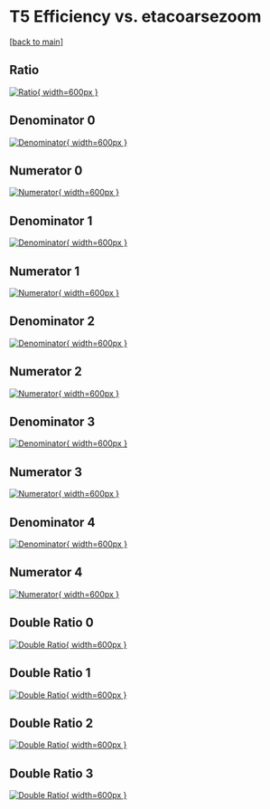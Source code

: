 # T5 Efficiency vs. etacoarsezoom

[[back to main](./)]



## Ratio

[![Ratio](../mtv/var/T5_vtr_0_-1_eff_etacoarsezoom.png){ width=600px }](../mtv/var/T5_vtr_0_-1_eff_etacoarsezoom.pdf)

## Denominator 0

[![Denominator](../mtv/den/T5_vtr_0_-1_eff_etacoarsezoom_den0.png){ width=600px }](../mtv/den/T5_vtr_0_-1_eff_etacoarsezoom_den0.pdf)

## Numerator 0

[![Numerator](../mtv/num/T5_vtr_0_-1_eff_etacoarsezoom_num0.png){ width=600px }](../mtv/num/T5_vtr_0_-1_eff_etacoarsezoom_num0.pdf)

## Denominator 1

[![Denominator](../mtv/den/T5_vtr_0_-1_eff_etacoarsezoom_den1.png){ width=600px }](../mtv/den/T5_vtr_0_-1_eff_etacoarsezoom_den1.pdf)

## Numerator 1

[![Numerator](../mtv/num/T5_vtr_0_-1_eff_etacoarsezoom_num1.png){ width=600px }](../mtv/num/T5_vtr_0_-1_eff_etacoarsezoom_num1.pdf)

## Denominator 2

[![Denominator](../mtv/den/T5_vtr_0_-1_eff_etacoarsezoom_den2.png){ width=600px }](../mtv/den/T5_vtr_0_-1_eff_etacoarsezoom_den2.pdf)

## Numerator 2

[![Numerator](../mtv/num/T5_vtr_0_-1_eff_etacoarsezoom_num2.png){ width=600px }](../mtv/num/T5_vtr_0_-1_eff_etacoarsezoom_num2.pdf)

## Denominator 3

[![Denominator](../mtv/den/T5_vtr_0_-1_eff_etacoarsezoom_den3.png){ width=600px }](../mtv/den/T5_vtr_0_-1_eff_etacoarsezoom_den3.pdf)

## Numerator 3

[![Numerator](../mtv/num/T5_vtr_0_-1_eff_etacoarsezoom_num3.png){ width=600px }](../mtv/num/T5_vtr_0_-1_eff_etacoarsezoom_num3.pdf)

## Denominator 4

[![Denominator](../mtv/den/T5_vtr_0_-1_eff_etacoarsezoom_den4.png){ width=600px }](../mtv/den/T5_vtr_0_-1_eff_etacoarsezoom_den4.pdf)

## Numerator 4

[![Numerator](../mtv/num/T5_vtr_0_-1_eff_etacoarsezoom_num4.png){ width=600px }](../mtv/num/T5_vtr_0_-1_eff_etacoarsezoom_num4.pdf)

## Double Ratio 0

[![Double Ratio](../mtv/ratio/T5_vtr_0_-1_eff_etacoarsezoom_ratio0.png){ width=600px }](../mtv/ratio/T5_vtr_0_-1_eff_etacoarsezoom_ratio0.pdf)

## Double Ratio 1

[![Double Ratio](../mtv/ratio/T5_vtr_0_-1_eff_etacoarsezoom_ratio1.png){ width=600px }](../mtv/ratio/T5_vtr_0_-1_eff_etacoarsezoom_ratio1.pdf)

## Double Ratio 2

[![Double Ratio](../mtv/ratio/T5_vtr_0_-1_eff_etacoarsezoom_ratio2.png){ width=600px }](../mtv/ratio/T5_vtr_0_-1_eff_etacoarsezoom_ratio2.pdf)

## Double Ratio 3

[![Double Ratio](../mtv/ratio/T5_vtr_0_-1_eff_etacoarsezoom_ratio3.png){ width=600px }](../mtv/ratio/T5_vtr_0_-1_eff_etacoarsezoom_ratio3.pdf)

